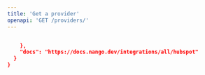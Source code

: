 ```yaml
---
title: 'Get a provider'
openapi: 'GET /providers/'
---
```



```json Example Response

    },
    "docs": "https://docs.nango.dev/integrations/all/hubspot"
  }
}
```


